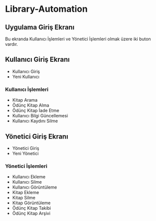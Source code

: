 # Library-Automation
 
## Uygulama Giriş Ekranı
Bu ekranda Kullanıcı İşlemleri ve Yönetici İşlemleri olmak üzere iki buton vardır.

## Kullanıcı Giriş Ekranı
* Kullanıcı Giriş
* Yeni Kullanıcı

### Kullanıcı İşlemleri
* Kitap Arama
* Ödünç Kitap Alma
* Ödünç Kitap İade Etme
* Kullanıcı Bilgi Güncellemesi
* Kullanıcı Kaydını Silme

## Yönetici Giriş Ekranı
* Yönetici Giriş
* Yeni Yönetici

### Yönetici İşlemleri
* Kullanıcı Ekleme
* Kullanıcı Silme
* Kullanıcı Görüntüleme
* Kitap Ekleme
* Kitap Silme
* Kitap Görüntüleme
* Ödünç Kitap Takibi
* Ödünç Kitap Arşivi


